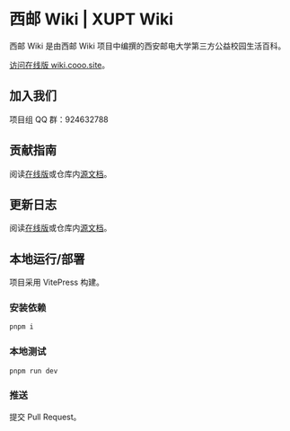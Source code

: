 # 西邮 Wiki | XUPT Wiki

西邮 Wiki 是由西邮 Wiki 项目中编撰的西安邮电大学第三方公益校园生活百科。

[访问在线版 wiki.cooo.site](https://wiki.cooo.site)。

## 加入我们

项目组 QQ 群：924632788

## 贡献指南

阅读[在线版](https://wiki.cooo.site/contribute)或仓库内[源文档](/docs/contribute.md)。

## 更新日志

阅读[在线版](https://wiki.cooo.site/changelog)或仓库内[源文档](/docs/changelog.md)。

## 本地运行/部署

项目采用 VitePress 构建。

### 安装依赖

```sh
pnpm i
```
### 本地测试

```sh
pnpm run dev
```

### 推送

提交 Pull Request。
